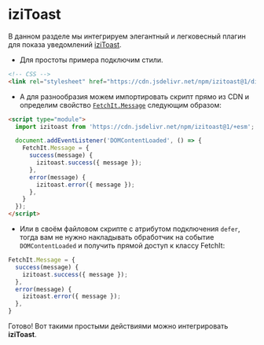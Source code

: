 # iziToast

В данном разделе мы интегрируем элегантный и легковесный плагин для показа уведомлений [iziToast](https://izitoast.marcelodolza.com/).

- Для простоты примера подключим стили.

```html
<!-- CSS -->
<link rel="stylesheet" href="https://cdn.jsdelivr.net/npm/izitoast@1/dist/css/iziToast.min.css">
```

- А для разнообразия можем импортировать скрипт прямо из CDN и определим свойство [`FetchIt.Message`](/components/fetchit/frontend/class#fetchitmessage) следующим образом:

```html
<script type="module">
  import izitoast from 'https://cdn.jsdelivr.net/npm/izitoast@1/+esm';

  document.addEventListener('DOMContentLoaded', () => {
    FetchIt.Message = {
      success(message) {
        izitoast.success({ message });
      },
      error(message) {
        izitoast.error({ message });
      },
    }
  });
</script>
```

- Или в своём файловом скрипте с атрибутом подключения `defer`, тогда вам не нужно накладывать обработчик на событие `DOMContentLoaded` и получить прямой доступ к классу FetchIt:

```js
FetchIt.Message = {
  success(message) {
    izitoast.success({ message });
  },
  error(message) {
    izitoast.error({ message });
  },
}
```

Готово! Вот такими простыми действиями можно интегрировать **iziToast**.
